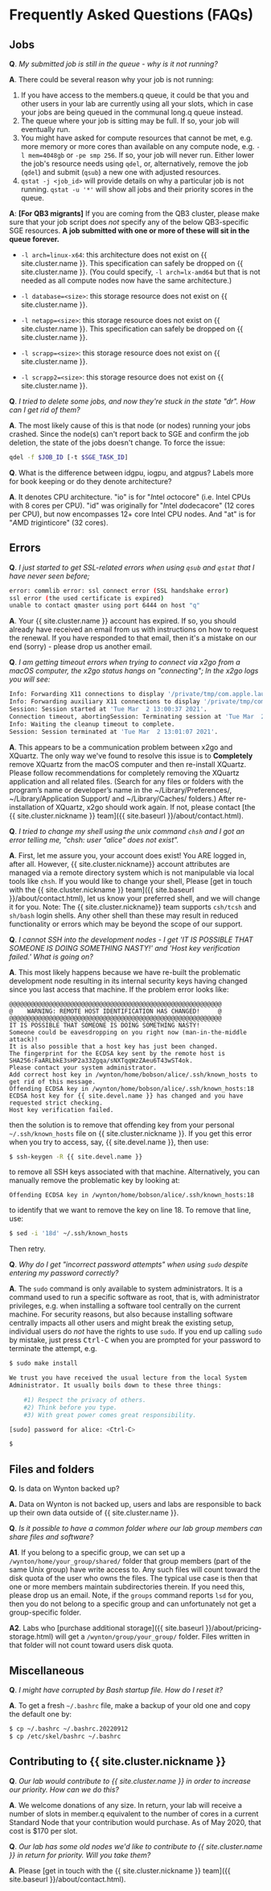 # Frequently Asked Questions (FAQs)

## Jobs

**Q**. _My submitted job is still in the queue - why is it not running?_

**A**. There could be several reason why your job is not running:

  1. If you have access to the members.q queue, it could be that you and other users in your lab are currently using all your slots, which in case your jobs are being queued in the communal long.q queue instead.
  2. The queue where your job is sitting may be full. If so, your job will eventually run.
  3. You might have asked for compute resources that cannot be met, e.g. more memory or more cores than available on any compute node, e.g. `-l mem=4048gb` or `-pe smp 256`.  If so, your job will never run.  Either lower the job's resource needs using `qdel`, or, alternatively,  remove the job (`qdel`) and submit (`qsub`) a new one with adjusted resources.
  4. `qstat -j <job_id>` will provide details on why a particular job is not running.  `qstat -u '*'` will show all jobs and their priority scores in the queue.

**A**: **[For QB3 migrants]** If you are coming from the QB3 cluster, please make sure that your job script does _not_ specify any of the below QB3-specific SGE resources.  **A job submitted with one or more of these will sit in the queue forever.**

  - `-l arch=linux-x64`: this architecture does not exist on {{ site.cluster.name }}. This specification can safely be dropped on {{ site.cluster.name }}. (You could specify, `-l arch=lx-amd64` but that is not needed as all compute nodes now have the same architecture.)

  - `-l database=<size>`: this storage resource does not exist on {{ site.cluster.name }}.

  - `-l netapp=<size>`: this storage resource does not exist on {{ site.cluster.name }}. This specification can safely be dropped on {{ site.cluster.name }}.

  - `-l scrapp=<size>`: this storage resource does not exist on {{ site.cluster.name }}.

  - `-l scrapp2=<size>`: this storage resource does not exist on {{ site.cluster.name }}.

**Q**. _I tried to delete some jobs, and now they're stuck in the state "dr". How can I get rid of them?_

**A**. The most likely cause of this is that node (or nodes) running your jobs crashed.  Since the node(s) can't report back to SGE and confirm the job deletion, the state of the jobs doesn't change.  To force the issue:
```sh
qdel -f $JOB_ID [-t $SGE_TASK_ID]
```

**Q**. What is the difference between idgpu, iogpu, and atgpus? Labels more for book keeping or do they denote architecture?

**A**. It denotes CPU architecture.  "io" is for "*I*ntel *o*ctocore" (i.e. Intel CPUs with 8 cores per CPU).  "id" was originally for "*I*ntel *d*odecacore" 
(12 cores per CPU), but now encompasses 12+ core Intel CPU nodes.  And "at" is for "*A*MD *t*riginticore" (32 cores).


## Errors

**Q**. _I just started to get SSL-related errors when using `qsub` and `qstat` that I have never seen before;_
```sh
error: commlib error: ssl connect error (SSL handshake error)
ssl error (the used certificate is expired)
unable to contact qmaster using port 6444 on host "q"
```

**A**. Your {{ site.cluster.name }} account has expired.  If so, you should already have received an email from us with instructions on how to request the renewal.  If you have responded to that email, then it's a mistake on our end (sorry) - please drop us another email.

**Q**. _I am getting timeout errors when trying to connect via x2go from a macOS computer, the x2go status hangs on "connecting"; In the x2go logs you will see:_

```sh
Info: Forwarding X11 connections to display '/private/tmp/com.apple.launchd.C24DSqSnIF/org.xquartz:0'.
Info: Forwarding auxiliary X11 connections to display '/private/tmp/com.apple.launchd.C24DSqSnIF/org.xquartz:0'.
Session: Session started at 'Tue Mar  2 13:00:37 2021'.
Connection timeout, abortingSession: Terminating session at 'Tue Mar  2 13:01:05 2021'.
Info: Waiting the cleanup timeout to complete.
Session: Session terminated at 'Tue Mar  2 13:01:07 2021'.
```

**A**. This appears to be a communication problem between x2go and XQuartz. The only way we've found to resolve this issue is to **Completely** remove XQuartz from the macOS computer and then re-install XQuartz. Please follow recommendations for completely removing the XQuartz application and all related files. (Search for any files or folders with the program’s name or developer’s name in the ~/Library/Preferences/, ~/Library/Application Support/ and ~/Library/Caches/ folders.) After re-installation of XQuartz, x2go should work again. If not, please contact [the {{ site.cluster.nickname }} team]({{ site.baseurl }}/about/contact.html).

**Q**. _I tried to change my shell using the unix command `chsh` and I got an error telling me, "chsh: user "alice" does not exist"._

**A**. First, let me assure you, your account does exist! You ARE logged in, after all. However, {{ site.cluster.nickname}} account attributes are managed via a remote directory system which is not manipulable via local tools like `chsh`. If you would like to change your shell, Please [get in touch with the {{ site.cluster.nickname }} team]({{ site.baseurl }}/about/contact.html), let us know your preferred shell, and we will change it for you. Note: The {{ site.cluster.nickname}} team supports `csh/tcsh` and `sh/bash` login shells. Any other shell than these may result in reduced functionality or errors which may be beyond the scope of our support.

**Q**. _I cannot SSH into the development nodes - I get 'IT IS POSSIBLE THAT SOMEONE IS DOING SOMETHING NASTY!' and 'Host key verification failed.'  What is going on?_

**A**. This most likely happens because we have re-built the problematic development node resulting in its internal security keys having changed since you last access that machine.  If the problem error looks like:

```lang-none
@@@@@@@@@@@@@@@@@@@@@@@@@@@@@@@@@@@@@@@@@@@@@@@@@@@@@@@@@@@
@    WARNING: REMOTE HOST IDENTIFICATION HAS CHANGED!     @
@@@@@@@@@@@@@@@@@@@@@@@@@@@@@@@@@@@@@@@@@@@@@@@@@@@@@@@@@@@
IT IS POSSIBLE THAT SOMEONE IS DOING SOMETHING NASTY!
Someone could be eavesdropping on you right now (man-in-the-middle attack)!
It is also possible that a host key has just been changed.
The fingerprint for the ECDSA key sent by the remote host is
SHA256:FaARLbkE3sHP2a33Zgqa/sNXTqqWzZAeu6T43wST4ok.
Please contact your system administrator.
Add correct host key in /wynton/home/bobson/alice/.ssh/known_hosts to get rid of this message.
Offending ECDSA key in /wynton/home/bobson/alice/.ssh/known_hosts:18
ECDSA host key for {{ site.devel.name }} has changed and you have requested strict checking.
Host key verification failed.
```

then the solution is to remove that offending key from your personal `~/.ssh/known_hosts` file on {{ site.cluster.nickname }}.  If you get this error when you try to access, say, {{ site.devel.name }}, then use:

```sh
$ ssh-keygen -R {{ site.devel.name }}
```

to remove all SSH keys associated with that machine.  Alternatively, you can manually remove the problematic key by looking at:

```lang-none
Offending ECDSA key in /wynton/home/bobson/alice/.ssh/known_hosts:18
```

to identify that we want to remove the key on line 18.  To remove that line, use:

```sh
$ sed -i '18d' ~/.ssh/known_hosts
```

Then retry.


**Q**. _Why do I get "incorrect password attempts" when using `sudo` despite entering my password correctly?_

**A**. The `sudo` command is only available to system administrators.  It is a command used to run a specific software as root, that is, with administrator privileges, e.g. when installing a software tool centrally on the current machine.  For security reasons, but also because installing software centrally impacts all other users and might break the existing setup, individual users do _not_ have the rights to use `sudo`.  If you end up calling `sudo` by mistake, just press <kbd>Ctrl-C</kbd> when you are prompted for your password to terminate the attempt, e.g.

```sh
$ sudo make install

We trust you have received the usual lecture from the local System
Administrator. It usually boils down to these three things:

    #1) Respect the privacy of others.
    #2) Think before you type.
    #3) With great power comes great responsibility.

[sudo] password for alice: <Ctrl-C>

$
```



## Files and folders

**Q.** Is data on Wynton backed up?

**A.** Data on Wynton is not backed up, users and labs are responsible to back up their own data outside of {{ site.cluster.name }}.

**Q**. _Is it possible to have a common folder where our lab group members can share files and software?_

**A1**. If you belong to a specific group, we can set up a `/wynton/home/your_group/shared/` folder that group members (part of the same Unix group) have write access to. Any such files will count toward the disk quota of the user who owns the files. The typical use case is then that one or more members maintain subdirectories therein.  If you need this, please drop us an email.  Note, if the `groups` command reports `lsd` for you, then you do not belong to a specific group and can unfortunately not get a group-specific folder.

**A2**. Labs who [purchase additional storage]({{ site.baseurl }}/about/pricing-storage.html) will get a `/wynton/group/your_group/` folder.  Files written in that folder will not count toward users disk quota.


## Miscellaneous

**Q**. _I might have corrupted by Bash startup file. How do I reset it?_

**A**. To get a fresh `~/.bashrc` file, make a backup of your old one and copy the default one by:

```sh
$ cp ~/.bashrc ~/.bashrc.20220912
$ cp /etc/skel/bashrc ~/.bashrc
```


## Contributing to {{ site.cluster.nickname }}

**Q**. _Our lab would contribute to {{ site.cluster.name }} in order to increase our priority.  How can we do this?_

**A**. We welcome donations of any size.  In return, your lab will receive a number of slots in member.q equivalent to the number of cores in a current Standard Node that your contribution would purchase.  As of May 2020, that cost is $170 per slot.

**Q**. _Our lab has some old nodes we'd like to contribute to {{ site.cluster.name }} in return for priority. Will you take them?_

**A**. Please [get in touch with the {{ site.cluster.nickname }} team]({{ site.baseurl }}/about/contact.html).
